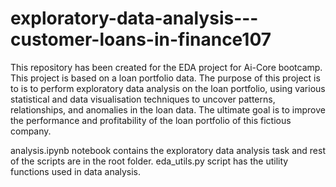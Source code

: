 # exploratory-data-analysis---customer-loans-in-finance107
This repository has been created for the EDA project for Ai-Core bootcamp. This project is based on a loan portfolio data. The purpose of this project is to is to perform exploratory data analysis on the loan portfolio, using various statistical and data visualisation techniques to uncover patterns, relationships, and anomalies in the loan data. The ultimate goal is to improve the performance and profitability of the loan portfolio of this fictious company. 

analysis.ipynb notebook contains the exploratory data analysis task and rest of the scripts are in the root folder. eda_utils.py script has the utility functions used in data analysis. 


